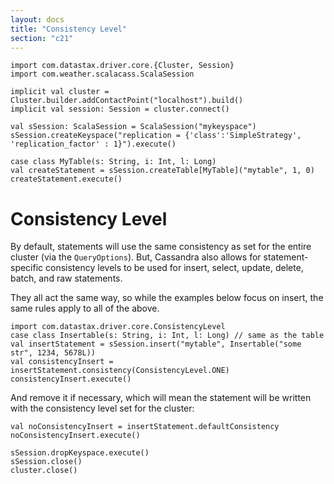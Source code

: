 ```yaml
---
layout: docs
title: "Consistency Level"
section: "c21"
---
```

```tut:invisible
import com.datastax.driver.core.{Cluster, Session}
import com.weather.scalacass.ScalaSession

implicit val cluster = Cluster.builder.addContactPoint("localhost").build()
implicit val session: Session = cluster.connect()

val sSession: ScalaSession = ScalaSession("mykeyspace")
sSession.createKeyspace("replication = {'class':'SimpleStrategy', 'replication_factor' : 1}").execute()

case class MyTable(s: String, i: Int, l: Long)
val createStatement = sSession.createTable[MyTable]("mytable", 1, 0)
createStatement.execute()
```
# Consistency Level

By default, statements will use the same consistency as set for the entire cluster (via the `QueryOptions`).
But, Cassandra also allows for statement-specific consistency levels to be used for insert, select, update, delete, batch, and raw statements.

They all act the same way, so while the examples below focus on insert, the same rules apply to all of the above.

```tut
import com.datastax.driver.core.ConsistencyLevel
case class Insertable(s: String, i: Int, l: Long) // same as the table
val insertStatement = sSession.insert("mytable", Insertable("some str", 1234, 5678L))
val consistencyInsert = insertStatement.consistency(ConsistencyLevel.ONE)
consistencyInsert.execute()
```

And remove it if necessary, which will mean the statement will be written with the consistency level set for the cluster:

```tut
val noConsistencyInsert = insertStatement.defaultConsistency
noConsistencyInsert.execute()
```
```tut:invisible
sSession.dropKeyspace.execute()
sSession.close()
cluster.close()
```